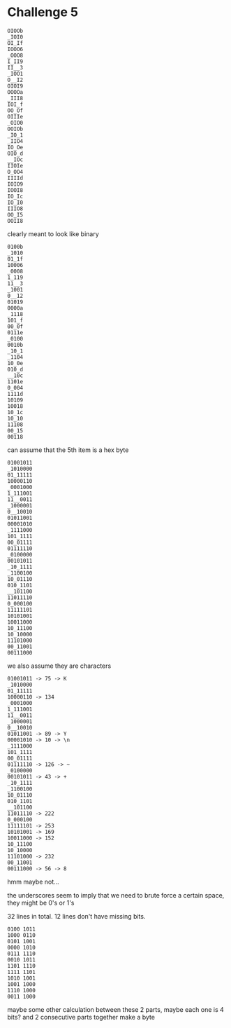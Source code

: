 # Challenge 5

```
OIOOb
_IOI0
OI_If
IOOO6
_OOO8
I_II9
II__3
_IOO1
O__I2
OIOI9
OOOOa
_III8
IOI_f
OO_Of
OIIIe
_OIO0
OOIOb
_IO_1
_IIO4
IO_Oe
OIO_d
__IOc
IIOIe
O_OO4
IIIId
IOIO9
IOOI8
IO_Ic
IO_I0
IIIO8
OO_I5
OOII8
```

clearly meant to look like binary

```
0100b
_1010
01_1f
10006
_0008
1_119
11__3
_1001
0__12
01019
0000a
_1118
101_f
00_0f
0111e
_0100
0010b
_10_1
_1104
10_0e
010_d
__10c
1101e
0_004
1111d
10109
10018
10_1c
10_10
11108
00_15
00118
```

can assume that the 5th item is a hex byte

```
01001011
_1010000
01_11111
10000110
_0001000
1_111001
11__0011
_1000001
0__10010
01011001
00001010
_1111000
101_1111
00_01111
01111110
_0100000
00101011
_10_1111
_1100100
10_01110
010_1101
__101100
11011110
0_000100
11111101
10101001
10011000
10_11100
10_10000
11101000
00_11001
00111000
```

we also assume they are characters

```
01001011 -> 75 -> K
_1010000
01_11111
10000110 -> 134
_0001000
1_111001
11__0011
_1000001
0__10010
01011001 -> 89 -> Y
00001010 -> 10 -> \n
_1111000
101_1111
00_01111
01111110 -> 126 -> ~
_0100000
00101011 -> 43 -> +
_10_1111
_1100100
10_01110
010_1101
__101100
11011110 -> 222
0_000100
11111101 -> 253
10101001 -> 169
10011000 -> 152
10_11100
10_10000
11101000 -> 232
00_11001
00111000 -> 56 -> 8
```

hmm maybe not...

the underscores seem to imply that we need to brute force a certain space, they
might be 0's or 1's

32 lines in total.
12 lines don't have missing bits.

```
0100 1011
1000 0110
0101 1001
0000 1010
0111 1110
0010 1011
1101 1110
1111 1101
1010 1001
1001 1000
1110 1000
0011 1000
```

maybe some other calculation between these 2 parts, maybe each one is 4 bits?
and 2 consecutive parts together make a byte
